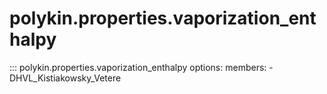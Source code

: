 # polykin.properties.vaporization_enthalpy

::: polykin.properties.vaporization_enthalpy
    options:
        members:
            - DHVL_Kistiakowsky_Vetere

